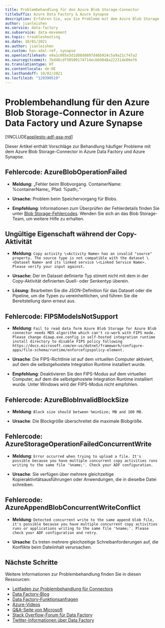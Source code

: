 ```yaml
---
title: Problembehandlung für den Azure Blob Storage-Connector
titleSuffix: Azure Data Factory & Azure Synapse
description: Erfahren Sie, wie Sie Probleme mit dem Azure Blob Storage-Connector in Azure Data Factory und Azure Synapse Analytics behandeln.
author: jianleishen
ms.service: data-factory
ms.subservice: data-movement
ms.topic: troubleshooting
ms.date: 10/01/2021
ms.author: jianleishen
ms.custom: has-adal-ref, synapse
ms.openlocfilehash: e9a1c085e3d1d88d0897d46b924c5a9a21c747a2
ms.sourcegitcommit: 7bd48cdf50509174714ecb69848a222314e06ef6
ms.translationtype: HT
ms.contentlocale: de-DE
ms.lasthandoff: 10/02/2021
ms.locfileid: "129390519"
---
```

# <a name="troubleshoot-the-azure-blob-storage-connector-in-azure-data-factory-and-azure-synapse"></a>Problembehandlung für den Azure Blob Storage-Connector in Azure Data Factory und Azure Synapse

[!INCLUDE[appliesto-adf-asa-md](includes/appliesto-adf-asa-md.md)]

Dieser Artikel enthält Vorschläge zur Behandlung häufiger Probleme mit dem Azure Blob Storage-Connector in Azure Data Factory und Azure Synapse.

## <a name="error-code-azurebloboperationfailed"></a>Fehlercode: AzureBlobOperationFailed

- **Meldung:** „Fehler beim Blobvorgang. ContainerName: %containerName;, Pfad: %path;.“

- **Ursache:** Problem beim Speichervorgang für Blobs.

- **Empfehlung**:  Informationen zum Überprüfen der Fehlerdetails finden Sie unter [Blob Storage-Fehlercodes](/rest/api/storageservices/blob-service-error-codes). Wenden Sie sich an das Blob Storage-Team, um weitere Hilfe zu erhalten.


## <a name="invalid-property-during-copy-activity"></a>Ungültige Eigenschaft während der Copy-Aktivität

- **Meldung**: `Copy activity \<Activity Name> has an invalid "source" property. The source type is not compatible with the dataset \<Dataset Name> and its linked service \<Linked Service Name>. Please verify your input against.`

- **Ursache:** Der im Dataset definierte Typ stimmt nicht mit dem in der Copy-Aktivität definierten Quell- oder Senkentyp überein.

- **Lösung:** Bearbeiten Sie die JSON-Definition für das Dataset oder die Pipeline, um die Typen zu vereinheitlichen, und führen Sie die Bereitstellung dann erneut aus.

## <a name="error-code-fipsmodeisnotsupport"></a>Fehlercode: FIPSModeIsNotSupport

- **Meldung**: `Fail to read data form Azure Blob Storage for Azure Blob connector needs MD5 algorithm which can't co-work with FIPS mode. Please change diawp.exe.config in self-hosted integration runtime install directory to disable FIPS policy following https://docs.microsoft.com/en-us/dotnet/framework/configure-apps/file-schema/runtime/enforcefipspolicy-element.`

- **Ursache**: Die FIPS-Richtlinie ist auf dem virtuellen Computer aktiviert, auf dem die selbstgehostete Integration Runtime installiert wurde.

- **Empfehlung**: Deaktivieren Sie den FIPS-Modus auf dem virtuellen Computer, auf dem die selbstgehostete Integration Runtime installiert wurde. Unter Windows wird der FIPS-Modus nicht empfohlen.

## <a name="error-code-azureblobinvalidblocksize"></a>Fehlercode: AzureBlobInvalidBlockSize

- **Meldung**: `Block size should between %minSize; MB and 100 MB.`

- **Ursache**: Die Blockgröße überschreitet die maximale Blobgröße.

## <a name="error-code-azurestorageoperationfailedconcurrentwrite"></a>Fehlercode: AzureStorageOperationFailedConcurrentWrite

- **Meldung**: `Error occurred when trying to upload a file. It's possible because you have multiple concurrent copy activities runs writing to the same file '%name;'. Check your ADF configuration.`

- **Ursache**: Sie verfügen über mehrere gleichzeitige Kopieraktivitätsausführungen oder Anwendungen, die in dieselbe Datei schreiben.

## <a name="error-code-azureappendblobconcurrentwriteconflict"></a>Fehlercode: AzureAppendBlobConcurrentWriteConflict

- **Meldung**: `Detected concurrent write to the same append blob file, it's possible because you have multiple concurrent copy activities runs or applications writing to the same file '%name;'. Please check your ADF configuration and retry.`

- **Ursache**: Es treten mehrere gleichzeitige Schreibanforderungen auf, die Konflikte beim Dateiinhalt verursachen.

## <a name="next-steps"></a>Nächste Schritte

Weitere Informationen zur Problembehandlung finden Sie in diesen Ressourcen:

- [Leitfaden zur Problembehandlung für Connectors](connector-troubleshoot-guide.md)
- [Data Factory-Blog](https://azure.microsoft.com/blog/tag/azure-data-factory/)
- [Data Factory-Funktionsanfragen](/answers/topics/azure-data-factory.html)
- [Azure-Videos](https://azure.microsoft.com/resources/videos/index/?sort=newest&services=data-factory)
- [Q&A-Seite von Microsoft](/answers/topics/azure-data-factory.html)
- [Stack Overflow-Forum für Data Factory](https://stackoverflow.com/questions/tagged/azure-data-factory)
- [Twitter-Informationen über Data Factory](https://twitter.com/hashtag/DataFactory)
